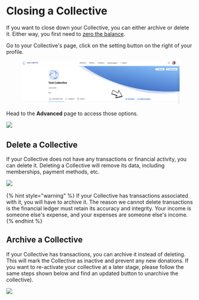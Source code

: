 # Closing a Collective

If you want to close down your Collective, you can either archive or delete it. Either way, you first need to [zero the balance](zero-collective-balance.md).

Go to your Collective's page, click on the setting button on the right of your profile.

<figure><img src="../../.gitbook/assets/Collectives_Settings_closing_2022-08-22.png" alt=""><figcaption></figcaption></figure>

Head to the **Advanced** page to access those options.

![](../../.gitbook/assets/collectives\_closing-a-collective\_advanced.png)

## Delete a Collective

If your Collective does not have any transactions or financial activity, you can delete it. Deleting a Collective will remove its data, including memberships, payment methods, etc.

![](../../.gitbook/assets/collectives\_closing-a-collective\_delete.png)

{% hint style="warning" %}
If your Collective has transactions associated with it, you will have to archive it. The reason we cannot delete transactions is the financial ledger must retain its accuracy and integrity. Your income is someone else's expense, and your expenses are someone else's income.
{% endhint %}

## Archive a Collective

If your Collective has transactions, you can archive it instead of deleting. This will mark the Collective as inactive and prevent any new donations. If you want to re-activate your collective at a later stage, please follow the same steps shown below and find an updated button to unarchive the collective).

![](../../.gitbook/assets/collectives\_closing-a-collective\_archive.png)
